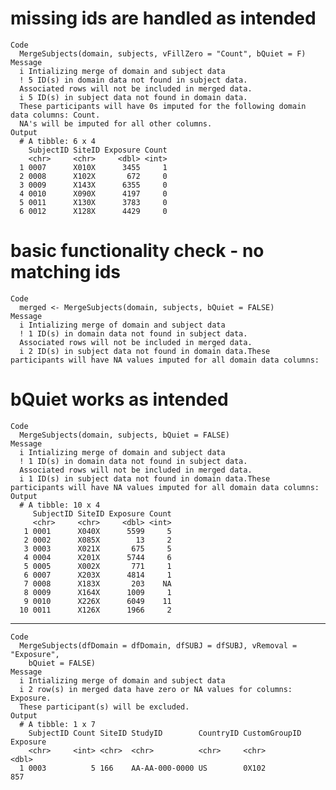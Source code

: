 # missing ids are handled as intended

    Code
      MergeSubjects(domain, subjects, vFillZero = "Count", bQuiet = F)
    Message
      i Intializing merge of domain and subject data
      ! 5 ID(s) in domain data not found in subject data.
      Associated rows will not be included in merged data.
      i 5 ID(s) in subject data not found in domain data.
      These participants will have 0s imputed for the following domain data columns: Count.
      NA's will be imputed for all other columns.
    Output
      # A tibble: 6 x 4
        SubjectID SiteID Exposure Count
        <chr>     <chr>     <dbl> <int>
      1 0007      X010X      3455     1
      2 0008      X102X       672     0
      3 0009      X143X      6355     0
      4 0010      X090X      4197     0
      5 0011      X130X      3783     0
      6 0012      X128X      4429     0

# basic functionality check - no matching ids

    Code
      merged <- MergeSubjects(domain, subjects, bQuiet = FALSE)
    Message
      i Intializing merge of domain and subject data
      ! 1 ID(s) in domain data not found in subject data.
      Associated rows will not be included in merged data.
      i 2 ID(s) in subject data not found in domain data.These participants will have NA values imputed for all domain data columns:

# bQuiet works as intended

    Code
      MergeSubjects(domain, subjects, bQuiet = FALSE)
    Message
      i Intializing merge of domain and subject data
      ! 1 ID(s) in domain data not found in subject data.
      Associated rows will not be included in merged data.
      i 1 ID(s) in subject data not found in domain data.These participants will have NA values imputed for all domain data columns:
    Output
      # A tibble: 10 x 4
         SubjectID SiteID Exposure Count
         <chr>     <chr>     <dbl> <int>
       1 0001      X040X      5599     5
       2 0002      X085X        13     2
       3 0003      X021X       675     5
       4 0004      X201X      5744     6
       5 0005      X002X       771     1
       6 0007      X203X      4814     1
       7 0008      X183X       203    NA
       8 0009      X164X      1009     1
       9 0010      X226X      6049    11
      10 0011      X126X      1966     2

---

    Code
      MergeSubjects(dfDomain = dfDomain, dfSUBJ = dfSUBJ, vRemoval = "Exposure",
        bQuiet = FALSE)
    Message
      i Intializing merge of domain and subject data
      i 2 row(s) in merged data have zero or NA values for columns: Exposure.
      These participant(s) will be excluded.
    Output
      # A tibble: 1 x 7
        SubjectID Count SiteID StudyID        CountryID CustomGroupID Exposure
        <chr>     <int> <chr>  <chr>          <chr>     <chr>            <dbl>
      1 0003          5 166    AA-AA-000-0000 US        0X102              857

